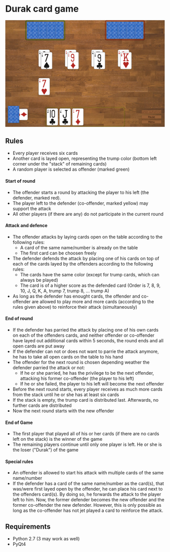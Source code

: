 # Durak card game

![screenshot](screenshot.png)

## Rules

- Every player receives six cards
- Another card is layed open, representing the trump color (bottom left corner under the "stack" of remaining cards)
- A random player is selected as offender (marked green)

#### Start of round
- The offender starts a round by attacking the player to his left (the defender, marked red). 
- The player left to the defender (co-offender, marked yellow) may support the attack
- All other players (if there are any) do not participate in the current round
#### Attack and defence
- The offender attacks by laying cards open on the table according to the following rules:
  - A card of the same name/number is already on the table
  - The first card can be choosen freely
- The defender defends the attack by placing one of his cards on top of each of the cards layed by the offenders according to the following rules:
  - The cards have the same color (except for trump cards, which can always be played)
  - The card is of a higher score as the defended card (Order is 7, 8, 9, 10, J, Q, K, A, trump 7, trump 8, ... trump A)
- As long as the defender has enought cards, the offender and co-offender are allowed to play more and more cards (according to the rules given above) to reinforce their attack (simultaneously)
#### End of round
- If the defender has parried the attack by placing one of his own cards on each of the offenders cards, and neither offender or co-offender have layed out additional cards within 5 seconds, the round ends and all open cards are put away
- If the defender can not or does not want to parrie the attack anymore, he has to take all open cards on the table to his hand
- The offender for the next round is chosen depending weather the defender parried the attack or not:
  - If he or she parried, he has the privilege to be the next offender, attacking his former co-offender (the player to his left)
  - If he or she failed, the player to his left will become the next offender
- Before the next round starts, every player receives as much more cards from the stack until he or she has at least six cards
- If the stack is empty, the trump card is distributed last. Afterwards, no further cards are distributed
- Now the next round starts with the new offender

#### End of Game
- The first player that played all of his or her cards (if there are no cards left on the stack) is the winner of the game
- The remaining players continue until only one player is left. He or she is the loser ("Durak") of the game

#### Special rules
- An offender is allowed to start his attack with multiple cards of the same name/number
- If the defender has a card of the same name/number as the card(s), that was/were first layed open by the offender, he can place his card next to the offenders card(s). By doing so, he forwards the attack to the player left to him. Now, the former defender becomes the new offender and the former co-offender the new defender. However, this is only possible as long as the co-offender has not jet played a card to reinforce the attack.


## Requirements

- Python 2.7 (3 may work as well)
- PyQt4 
